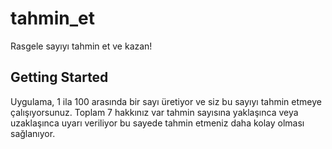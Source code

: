# tahmin_et

Rasgele sayıyı tahmin et ve kazan!

## Getting Started

Uygulama, 1 ila 100 arasında bir sayı üretiyor ve siz bu sayıyı tahmin etmeye çalışıyorsunuz. Toplam 7 hakkınız var tahmin sayısına yaklaşınca veya uzaklaşınca uyarı veriliyor bu sayede tahmin etmeniz daha kolay olması sağlanıyor.
